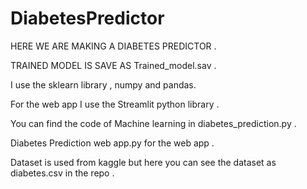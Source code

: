 # DiabetesPredictor
HERE WE ARE MAKING A DIABETES PREDICTOR .


TRAINED MODEL IS SAVE AS Trained_model.sav .


I use the sklearn library , numpy and pandas.



For the web app I use the Streamlit python library .



You can find the code of Machine learning in diabetes_prediction.py .



Diabetes Prediction web app.py for the web app .



Dataset is used from kaggle but here you can see the dataset as diabetes.csv in the repo .
